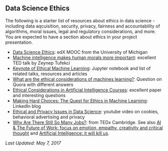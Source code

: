 ## Data Science Ethics  
The following is a starter list of resources about ethics in data science - including data aqcuisition, security, privacy, fairness and accountability of algorithms, moral issues, legal and regulatory considerations, and more. You are expected to have a section about ethics in your project presentation.
* [Data Science Ethics](https://www.edx.org/course/data-science-ethics-michiganx-ds101x-1): edX MOOC from the University of Michigan 
* [Machine intelligence makes human morals more important](https://www.ted.com/talks/zeynep_tufekci_machine_intelligence_makes_human_morals_more_important): excellent TED talk by Zeynep Tufekci 
* [Keynote of Ethical Machine Learning](http://kjamistan.com/pydata-amsterdam-keynote-on-ethical-machine-learning/): Jupyter notebook and list of related talks, resources and articles 
* [What are the ethical considerations of machines learning?](https://www.quora.com/What-are-the-ethical-considerations-of-machines-learning): Question on Quora with different answers
* [Ethical Considerations in Artificial Intelligence Courses](https://arxiv.org/pdf/1701.07769.pdf): excellent paper and interesting questions 
* [Making Hard Choices: The Quest for Ethics in Machine Learning](https://engineering.linkedin.com/blog/2016/11/making-hard-choices--the-quest-for-ethics-in-machine-learning): LinkedIn blog 
* [Ethical and Privacy Issues in Data Science](https://www.youtube.com/watch?v=GZniJBygnX8): youtube video on cookies, behavioral advertising and privacy
* [Why Are There Still So Many Jobs?](https://www.youtube.com/watch?v=LCxcnUrokJo): from TEDx Cambridge. See also [AI & The Future of Work: focus on emotion, empathy, creativity and critical thought](https://www.youtube.com/watch?v=dRw4d2Si8LA) and [Artificial Intelligence: it will kill us](https://www.youtube.com/watch?v=BrNs0M77Pd4). 


*Last Updated: May 7, 2017*
